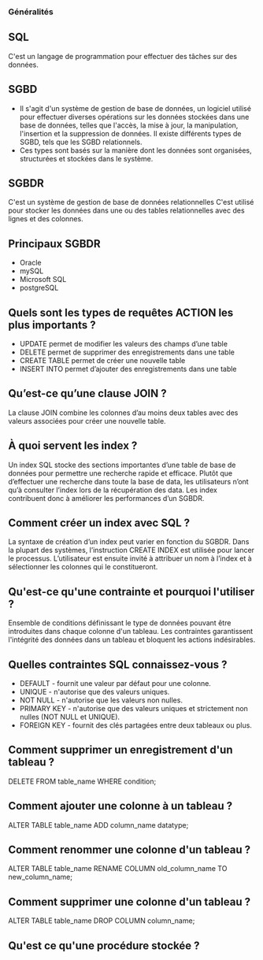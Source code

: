 
### Généralités

## SQL

C'est un langage de programmation pour effectuer des tâches sur des données.

## SGBD

- Il s'agit d'un système de gestion de base de données, un logiciel utilisé pour effectuer diverses opérations sur les données stockées dans une base de données, telles que l'accès, la mise à jour, la manipulation, l'insertion et la suppression de données. Il existe différents types de SGBD, tels que les SGBD relationnels.
- Ces types sont basés sur la manière dont les données sont organisées, structurées et stockées dans le système.

## SGBDR

C'est un système de gestion de base de données relationnelles
C'est utilisé pour stocker les données dans une ou des tables relationnelles avec des lignes et des colonnes.

## Principaux SGBDR

- Oracle
- mySQL
- Microsoft SQL
- postgreSQL

## Quels sont les types de requêtes ACTION les plus importants ?

- UPDATE permet de modifier les valeurs des champs d’une table
- DELETE permet de supprimer des enregistrements dans une table
- CREATE TABLE permet de créer une nouvelle table
- INSERT INTO permet d’ajouter des enregistrements dans une table

## Qu’est-ce qu’une clause JOIN ?

La clause JOIN combine les colonnes d’au moins deux tables avec des valeurs associées pour créer une nouvelle table.

##  À quoi servent les index ?

Un index SQL stocke des sections importantes d’une table de base de données pour permettre une recherche rapide et efficace. 
Plutôt que d’effectuer une recherche dans toute la base de data, les utilisateurs n’ont qu’à consulter l’index lors de la récupération des data. 
Les index contribuent donc à améliorer les performances d’un SGBDR.

##  Comment créer un index avec SQL ?

La syntaxe de création d’un index peut varier en fonction du SGBDR. 
Dans la plupart des systèmes, l’instruction CREATE INDEX est utilisée pour lancer le processus. 
L’utilisateur est ensuite invité à attribuer un nom à l’index et à sélectionner les colonnes qui le constitueront.

## Qu'est-ce qu'une contrainte et pourquoi l'utiliser ?

Ensemble de conditions définissant le type de données pouvant être introduites dans chaque colonne d'un tableau.
Les contraintes garantissent l'intégrité des données dans un tableau et bloquent les actions indésirables.

## Quelles contraintes SQL connaissez-vous ?

- DEFAULT - fournit une valeur par défaut pour une colonne.
- UNIQUE - n'autorise que des valeurs uniques.
- NOT NULL - n'autorise que les valeurs non nulles.
- PRIMARY KEY - n'autorise que des valeurs uniques et strictement non nulles (NOT NULL et UNIQUE).
- FOREIGN KEY - fournit des clés partagées entre deux tableaux ou plus.

## Comment supprimer un enregistrement d'un tableau ?

DELETE FROM table_name
WHERE condition;

## Comment ajouter une colonne à un tableau ?

ALTER TABLE table_name
ADD column_name datatype;

## Comment renommer une colonne d'un tableau ?

ALTER TABLE table_name
RENAME COLUMN old_column_name TO new_column_name;

## Comment supprimer une colonne d'un tableau ?

ALTER TABLE table_name
DROP COLUMN column_name;

## Qu'est ce qu'une procédure stockée ?
